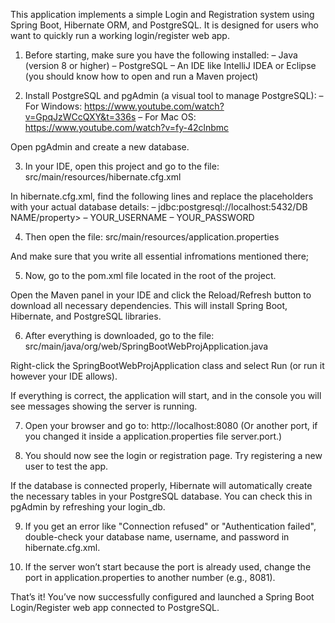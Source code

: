 This application implements a simple Login and Registration system using Spring Boot, Hibernate ORM, and PostgreSQL. It is designed for users who want to quickly run a working login/register web app.

1) Before starting, make sure you have the following installed:
– Java (version 8 or higher)
– PostgreSQL
– An IDE like IntelliJ IDEA or Eclipse (you should know how to open and run a Maven project)

2) Install PostgreSQL and pgAdmin (a visual tool to manage PostgreSQL):
– For Windows: https://www.youtube.com/watch?v=GpqJzWCcQXY&t=336s
– For Mac OS: https://www.youtube.com/watch?v=fy-42clnbmc

Open pgAdmin and create a new database.

3) In your IDE, open this project and go to the file:
src/main/resources/hibernate.cfg.xml

In hibernate.cfg.xml, find the following lines and replace the placeholders with your actual database details:
– <property name="hibernate.connection.url">jdbc:postgresql://localhost:5432/DB NAME/property>
– <property name="hibernate.connection.username">YOUR_USERNAME</property>
– <property name="hibernate.connection.password">YOUR_PASSWORD</property>

4) Then open the file:
src/main/resources/application.properties

And make sure that you write all essential infromations mentioned there;

5) Now, go to the pom.xml file located in the root of the project.

Open the Maven panel in your IDE and click the Reload/Refresh button to download all necessary dependencies. This will install Spring Boot, Hibernate, and PostgreSQL libraries.

6) After everything is downloaded, go to the file:
src/main/java/org/web/SpringBootWebProjApplication.java

Right-click the SpringBootWebProjApplication class and select Run (or run it however your IDE allows).

If everything is correct, the application will start, and in the console you will see messages showing the server is running.

7) Open your browser and go to:
http://localhost:8080
(Or another port, if you changed it inside a application.properties file server.port.)

8) You should now see the login or registration page. Try registering a new user to test the app.

If the database is connected properly, Hibernate will automatically create the necessary tables in your PostgreSQL database. You can check this in pgAdmin by refreshing your login_db.

9) If you get an error like "Connection refused" or "Authentication failed", double-check your database name, username, and password in hibernate.cfg.xml.

10) If the server won’t start because the port is already used, change the port in application.properties to another number (e.g., 8081).

That’s it! You’ve now successfully configured and launched a Spring Boot Login/Register web app connected to PostgreSQL.